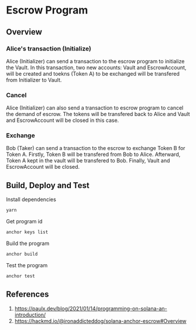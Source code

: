 # Escrow Program

## Overview

### Alice's transaction (Initialize)
Alice (Initializer) can send a transaction to the escrow program to initialize the Vault. 
In this transaction, two new accounts: Vault and EscrowAccount, will be created and toekns (Token A) to be exchanged will be transfered from Initializer to Vault. 

### Cancel
Alice (Initializer) can also send a transaction to escrow program to cancel the demand of escrow. 
The tokens will be transfered back to Alice and Vault and EscrowAccount will be closed in this case. 

### Exchange
Bob (Taker) can send a transaction to the escrow to exchange Token B for Token A. Firstly, Token B will be transfered from Bob to Alice.
Afterward, Token A kept in the vault will be transfered to Bob. Finally, Vault and EscrowAccount will be closed.


## Build, Deploy and Test

Install dependencies
```bash
yarn
```

Get program id
```bash
anchor keys list
```

Build the program
```bash
anchor build
```

Test the program
```bash
anchor test
```

## References

1. https://paulx.dev/blog/2021/01/14/programming-on-solana-an-introduction/
2. https://hackmd.io/@ironaddicteddog/solana-anchor-escrow#Overview

